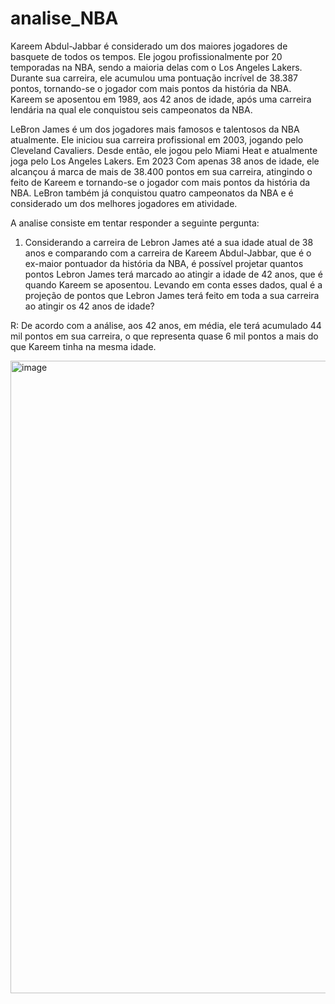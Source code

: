 # analise_NBA


Kareem Abdul-Jabbar é considerado um dos maiores jogadores de basquete de todos os tempos. Ele jogou profissionalmente por 20 temporadas na NBA, sendo a maioria delas com o Los Angeles Lakers. Durante sua carreira, ele acumulou uma pontuação incrível de 38.387 pontos, tornando-se o jogador com mais pontos da história da NBA. Kareem se aposentou em 1989, aos 42 anos de idade, após uma carreira lendária na qual ele conquistou seis campeonatos da NBA.

LeBron James é um dos jogadores mais famosos e talentosos da NBA atualmente. Ele iniciou sua carreira profissional em 2003, jogando pelo Cleveland Cavaliers. Desde então, ele jogou pelo Miami Heat e atualmente joga pelo Los Angeles Lakers. Em 2023 Com apenas 38 anos de idade, ele alcançou á marca de mais de 38.400 pontos em sua carreira, atingindo o feito de Kareem e tornando-se o jogador com mais pontos da história da NBA. LeBron também já conquistou quatro campeonatos da NBA e é considerado um dos melhores jogadores em atividade.


A analise consiste em tentar responder a seguinte pergunta:

1. Considerando a carreira de Lebron James até a sua idade atual de 38 anos e comparando com a carreira de Kareem Abdul-Jabbar, que é o ex-maior pontuador da história da NBA, é possível projetar quantos pontos Lebron James terá marcado ao atingir a idade de 42 anos, que é quando Kareem se aposentou. Levando em conta esses dados, qual é a projeção de pontos que Lebron James terá feito em toda a sua carreira ao atingir os 42 anos de idade?

 R: De acordo com a análise, aos 42 anos, em média, ele terá acumulado 44 mil pontos em sua carreira, o que representa quase 6 mil pontos a mais do que Kareem tinha na mesma idade.

<img width="1012" alt="image" src="https://user-images.githubusercontent.com/114960723/220787614-c5387347-1b33-43d2-b66f-88f5c5c2c693.png">


